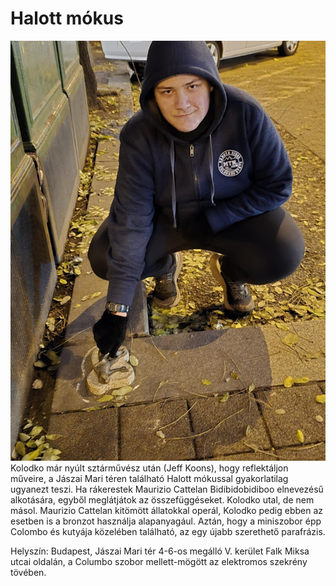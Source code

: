 # Halott mókus
![](https://github.com/TormaAlex/Kolodko/blob/main/36608543-8025-4a48-9b62-9544b7bf80db.jpg?raw=true)
Kolodko már nyúlt sztárművész után (Jeff Koons), hogy reflektáljon műveire, a Jászai Mari téren található Halott mókussal gyakorlatilag ugyanezt teszi. Ha rákerestek Maurizio Cattelan Bidibidobidiboo elnevezésű alkotására, egyből meglátjátok az összefüggéseket. Kolodko utal, de nem másol. Maurizio Cattelan kitömött állatokkal operál, Kolodko pedig ebben az esetben is a bronzot használja alapanyagául. Aztán, hogy a miniszobor épp Colombo és kutyája közelében található, az egy újabb szerethető parafrázis.

Helyszín: Budapest, Jászai Mari tér 4-6-os megálló V. kerület Falk Miksa utcai oldalán, a Columbo szobor mellett-mögött az elektromos szekrény tövében.
